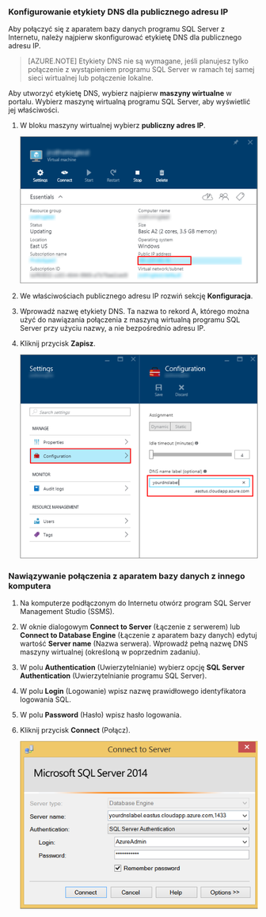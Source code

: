 ### Konfigurowanie etykiety DNS dla publicznego adresu IP

Aby połączyć się z aparatem bazy danych programu SQL Server z Internetu, należy najpierw skonfigurować etykietę DNS dla publicznego adresu IP.

> [AZURE.NOTE] Etykiety DNS nie są wymagane, jeśli planujesz tylko połączenie z wystąpieniem programu SQL Server w ramach tej samej sieci wirtualnej lub połączenie lokalne.

Aby utworzyć etykietę DNS, wybierz najpierw **maszyny wirtualne** w portalu. Wybierz maszynę wirtualną programu SQL Server, aby wyświetlić jej właściwości.

1. W bloku maszyny wirtualnej wybierz **publiczny adres IP**.

    ![publiczny adres IP](./media/virtual-machines-sql-server-connection-steps/rm-public-ip-address.png)

2. We właściwościach publicznego adresu IP rozwiń sekcję **Konfiguracja**.

3. Wprowadź nazwę etykiety DNS. Ta nazwa to rekord A, którego można użyć do nawiązania połączenia z maszyną wirtualną programu SQL Server przy użyciu nazwy, a nie bezpośrednio adresu IP.

4. Kliknij przycisk **Zapisz**.

    ![etykieta DNS](./media/virtual-machines-sql-server-connection-steps/rm-dns-label.png)

### Nawiązywanie połączenia z aparatem bazy danych z innego komputera

1. Na komputerze podłączonym do Internetu otwórz program SQL Server Management Studio (SSMS).

2. W oknie dialogowym **Connect to Server** (Łączenie z serwerem) lub **Connect to Database Engine** (Łączenie z aparatem bazy danych) edytuj wartość **Server name** (Nazwa serwera). Wprowadź pełną nazwę DNS maszyny wirtualnej (określoną w poprzednim zadaniu).

3. W polu **Authentication** (Uwierzytelnianie) wybierz opcję **SQL Server Authentication** (Uwierzytelnianie programu SQL Server).

5. W polu **Login** (Logowanie) wpisz nazwę prawidłowego identyfikatora logowania SQL.

6. W polu **Password** (Hasło) wpisz hasło logowania.

7. Kliknij przycisk **Connect** (Połącz).

    ![nawiązywanie połączenia w programie ssms](./media/virtual-machines-sql-server-connection-steps/rm-ssms-connect.png)



<!--HONumber=sep16_HO1-->


